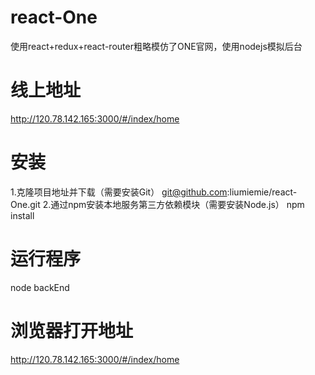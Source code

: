 # react-One
使用react+redux+react-router粗略模仿了ONE官网，使用nodejs模拟后台
# 线上地址
http://120.78.142.165:3000/#/index/home
# 安装
1.克隆项目地址并下载（需要安装Git）
git@github.com:liumiemie/react-One.git
2.通过npm安装本地服务第三方依赖模块（需要安装Node.js）
npm install
# 运行程序
node backEnd
# 浏览器打开地址
http://120.78.142.165:3000/#/index/home

